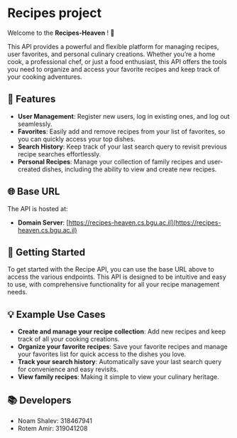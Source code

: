 # Recipes project

Welcome to the **Recipes-Heaven** ! 🎉

This API provides a powerful and flexible platform for managing recipes, user favorites, and personal culinary creations. Whether you’re a home cook, a professional chef, or just a food enthusiast, this API offers the tools you need to organize and access your favorite recipes and keep track of your cooking adventures.

## 🌟 Features

- **User Management**: Register new users, log in existing ones, and log out seamlessly.
- **Favorites**: Easily add and remove recipes from your list of favorites, so you can quickly access your top dishes.
- **Search History**: Keep track of your last search query to revisit previous recipe searches effortlessly.
- **Personal Recipes**: Manage your collection of family recipes and user-created dishes, including the ability to view and create new recipes.

## 🌐 Base URL

The API is hosted at: 

- **Domain Server**: [https://recipes-heaven.cs.bgu.ac.il](https://recipes-heaven.cs.bgu.ac.il)

## 🚀 Getting Started

To get started with the Recipe API, you can use the base URL above to access the various endpoints. This API is designed to be intuitive and easy to use, with comprehensive functionality for all your recipe management needs.

## 💡 Example Use Cases

- **Create and manage your recipe collection**: Add new recipes and keep track of all your cooking creations.
- **Organize your favorite recipes**: Save your favorite recipes and manage your favorites list for quick access to the dishes you love.
- **Track your search history**: Automatically save your last search query for convenience and easy revisits.
- **View family recipes**: Making it simple to view your culinary heritage.

## 📚 Developers

- Noam Shalev: 318467941
- Rotem Amir: 319041208

